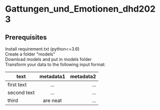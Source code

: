 # Gattungen_und_Emotionen_dhd2023

## Prerequisites

Install requirement.txt (python<=3.6) <br>
Create a folder "models" <br>
Download models and put in models folder <br>
Transform your data to the following input format: <br>

| text        | metadata1           | metadata2  |
| ------------- |:-------------:| -----:|
| first text      | ... | ... |
| second text      | ...      |   ... |
| third | are neat      |    ... |

